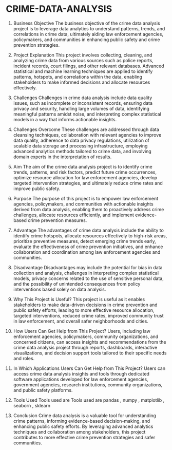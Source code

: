 # CRIME-DATA-ANALYSIS

1.	Business Objective
 The business objective of the crime data analysis project is to leverage data analytics to understand patterns, trends, and correlations in crime data, ultimately aiding law enforcement agencies, policymakers, and communities in enhancing public safety and crime prevention strategies.

2.	Project Explanation
 This project involves collecting, cleaning, and analyzing crime data from various sources such as police reports, incident records, court filings, and other relevant databases. Advanced statistical and machine learning techniques are applied to identify patterns, hotspots, and correlations within the data, enabling stakeholders to make informed decisions and allocate resources effectively.

3.	Challenges
 Challenges in crime data analysis include data quality issues, such as incomplete or inconsistent records, ensuring data privacy and security, handling large volumes of data, identifying meaningful patterns amidst noise, and interpreting complex statistical models in a way that informs actionable insights.

4.	Challenges Overcome
 These challenges are addressed through data cleansing techniques, collaboration with relevant agencies to improve data quality, adherence to data privacy regulations, utilization of scalable data storage and processing infrastructure, employing advanced analytics methods tailored to crime data, and involving domain experts in the interpretation of results.

5.	Aim
 The aim of the crime data analysis project is to identify crime trends, patterns, and risk factors, predict future crime occurrences, optimize resource allocation for law enforcement agencies, develop targeted intervention strategies, and ultimately reduce crime rates and improve public safety.

6.	Purpose
 The purpose of this project is to empower law enforcement agencies, policymakers, and communities with actionable insights derived from data analysis, enabling them to proactively address crime challenges, allocate resources efficiently, and implement evidence-based crime prevention measures.

7.	Advantage
 The advantages of crime data analysis include the ability to identify crime hotspots, allocate resources effectively to high-risk areas, prioritize preventive measures, detect emerging crime trends early, evaluate the effectiveness of crime prevention initiatives, and enhance collaboration and coordination among law enforcement agencies and communities.

8.	Disadvantage
Disadvantages may include the potential for bias in data collection and analysis, challenges in interpreting complex statistical models, privacy concerns related to the use of sensitive personal data, and the possibility of unintended consequences from policy interventions based solely on data analysis.

9.	Why This Project is Useful?
 This project is useful as it enables stakeholders to make data-driven decisions in crime prevention and public safety efforts, leading to more effective resource allocation, targeted interventions, reduced crime rates, improved community trust in law enforcement, and overall safer neighborhoods and cities.

10.	How Users Can Get Help from This Project?
 Users, including law enforcement agencies, policymakers, community organizations, and concerned citizens, can access insights and recommendations from the crime data analysis project through reports, dashboards, interactive visualizations, and decision support tools tailored to their specific needs and roles.

11.	In Which Applications Users Can Get Help from This Project?
 Users can access crime data analysis insights and tools through dedicated software applications developed for law enforcement agencies, government agencies, research institutions, community organizations, and public safety platforms.

12.	Tools Used
Tools used are Tools used are pandas , numpy , matplotlib , seaborn , sklearn
13.	Conclusion
 Crime data analysis is a valuable tool for understanding crime patterns, informing evidence-based decision-making, and enhancing public safety efforts. By leveraging advanced analytics techniques and collaboration among stakeholders, this project contributes to more effective crime prevention strategies and safer communities.
